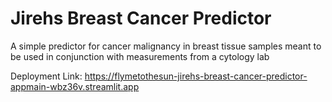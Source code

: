 # Jirehs Breast Cancer Predictor
A simple predictor for cancer malignancy in breast tissue samples meant to be used in conjunction with measurements from a cytology lab

Deployment Link: https://flymetothesun-jirehs-breast-cancer-predictor-appmain-wbz36v.streamlit.app
